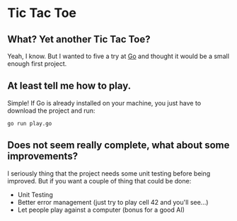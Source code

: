 # Tic Tac Toe

## What? Yet another Tic Tac Toe?

Yeah, I know. But I wanted to five a try at [Go](http://golang.org/) and thought it would be a small enough first project.

## At least tell me how to play.

Simple! If Go is already installed on your machine, you just have to download the project and run:

```
go run play.go
```

## Does not seem really complete, what about some improvements?

I seriously thing that the project needs some unit testing before being improved. But if you want a couple of thing that could be done:

- Unit Testing
- Better error management (just try to play cell 42 and you'll see...)
- Let people play against a computer (bonus for a good AI)

